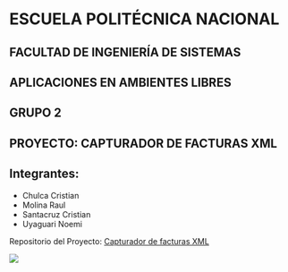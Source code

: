 # ESCUELA POLITÉCNICA NACIONAL

## FACULTAD DE INGENIERÍA DE SISTEMAS

## APLICACIONES EN AMBIENTES LIBRES

## GRUPO 2

## PROYECTO: CAPTURADOR DE FACTURAS XML


## Integrantes:
* Chulca Cristian
* Molina Raul
* Santacruz Cristian
* Uyaguari Noemi


Repositorio del Proyecto: [Capturador de facturas XML](https://github.com/RaulAkd/ProyectoAAL)


![](https://imagenes.es.sftcdn.net/es/scrn/69711000/69711857/560d4ed2a30f3scr_1442594307-535x535.jpg=true)

